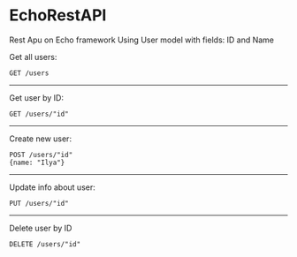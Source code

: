 # EchoRestAPI

Rest Apu on Echo framework
Using User model with fields: ID and Name

Get all users:
```
GET /users
```
___
Get user by ID:
```
GET /users/"id"
```
___
Create new user:
```
POST /users/"id"
{name: "Ilya"}
```
___
Update info about user:
```
PUT /users/"id"
```
___
Delete user by ID
```
DELETE /users/"id"
```
